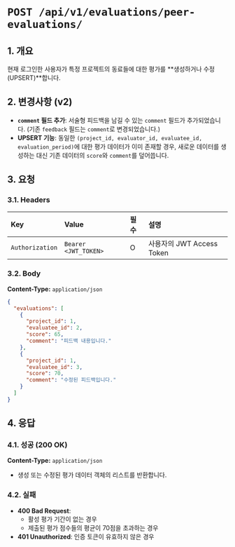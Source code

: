# `POST /api/v1/evaluations/peer-evaluations/`

## 1. 개요

현재 로그인한 사용자가 특정 프로젝트의 동료들에 대한 평가를 **생성하거나 수정(UPSERT)**합니다.

## 2. 변경사항 (v2)

- **`comment` 필드 추가**: 서술형 피드백을 남길 수 있는 `comment` 필드가 추가되었습니다. (기존 `feedback` 필드는 `comment`로 변경되었습니다.)
- **UPSERT 기능**: 동일한 `(project_id, evaluator_id, evaluatee_id, evaluation_period)`에 대한 평가 데이터가 이미 존재할 경우, 새로운 데이터를 생성하는 대신 기존 데이터의 `score`와 `comment`를 덮어씁니다.

## 3. 요청

### 3.1. Headers

| Key | Value | 필수 | 설명 |
| :--- | :--- | :--- | :--- |
| `Authorization` | `Bearer <JWT_TOKEN>` | O | 사용자의 JWT Access Token |

### 3.2. Body

**Content-Type:** `application/json`

```json
{
  "evaluations": [
    {
      "project_id": 1,
      "evaluatee_id": 2,
      "score": 65,
      "comment": "피드백 내용입니다."
    },
    {
      "project_id": 1,
      "evaluatee_id": 3,
      "score": 70,
      "comment": "수정된 피드백입니다."
    }
  ]
}
```

## 4. 응답

### 4.1. 성공 (200 OK)

**Content-Type:** `application/json`

- 생성 또는 수정된 평가 데이터 객체의 리스트를 반환합니다.

### 4.2. 실패

- **400 Bad Request**:
  - 활성 평가 기간이 없는 경우
  - 제출된 평가 점수들의 평균이 70점을 초과하는 경우
- **401 Unauthorized**: 인증 토큰이 유효하지 않은 경우

